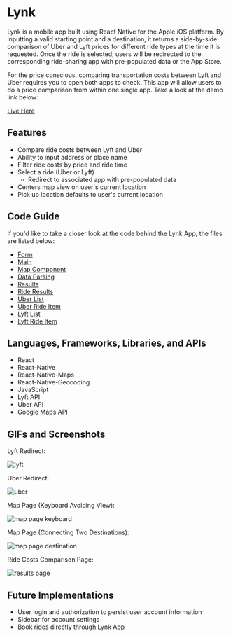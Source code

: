 # Lynk

Lynk is a mobile app built using React Native for the Apple iOS platform. By inputting a valid starting point and a destination, it returns a side-by-side comparison of Uber and Lyft prices for different ride types at the time it is requested. Once the ride is selected, users will be redirected to the corresponding ride-sharing app with pre-populated data or the App Store.

For the price conscious, comparing transportation costs between Lyft and Uber requires you to open both apps to check. This app will allow users to do a price comparison from within one single app. Take a look at the demo link below:

[Live Here][live]

[live]: https://calb3ars.github.io/LynkDemo/

## Features

* Compare ride costs between Lyft and Uber
* Ability to input address or place name
* Filter ride costs by price and ride time
* Select a ride (Uber or Lyft)
  + Redirect to associated app with pre-populated data
* Centers map view on user's current location
* Pick up location defaults to user's current location

## Code Guide

If you'd like to take a closer look at the code behind the Lynk App, the files are listed below:

* [Form](./components/form.js)
* [Main](./components/main.js)
* [Map Component](./components/map_view_component.js)
* [Data Parsing](./components/data_parser.js)
* [Results](./components/results.js)
* [Ride Results](./components/ride_results.js)
* [Uber List](./components/uber_list.js)
* [Uber Ride Item](./components/uber_ride_item.js)
* [Lyft List](./components/lyft_list.js)
* [Lyft Ride Item](./components/lyft_ride_item.js)


## Languages, Frameworks, Libraries, and APIs

* React
* React-Native
* React-Native-Maps
* React-Native-Geocoding
* JavaScript
* Lyft API
* Uber API
* Google Maps API

## GIFs and Screenshots

Lyft Redirect:

![lyft](http://res.cloudinary.com/beebeean09/image/upload/v1491790837/Lynk_Lyft_Final_fwkhxc.gif)

Uber Redirect:

![uber](http://res.cloudinary.com/beebeean09/image/upload/v1491790626/Lynk_Uber_Final_emmhob.gif)

Map Page (Keyboard Avoiding View):

![map page keyboard](http://res.cloudinary.com/beebeean09/image/upload/v1491790249/Simulator_Screen_Shot_Apr_9_2017_6.19.08_PM_wywmme.png)

Map Page (Connecting Two Destinations):

![map page destination](http://res.cloudinary.com/beebeean09/image/upload/v1491790247/Simulator_Screen_Shot_Apr_9_2017_6.18.09_PM_xub8do.png)

Ride Costs Comparison Page:

![results page](http://res.cloudinary.com/beebeean09/image/upload/v1491790204/Simulator_Screen_Shot_Apr_9_2017_6.18.15_PM_okcrsh.png)

## Future Implementations
* User login and authorization to persist user account information
* Sidebar for account settings
* Book rides directly through Lynk App
